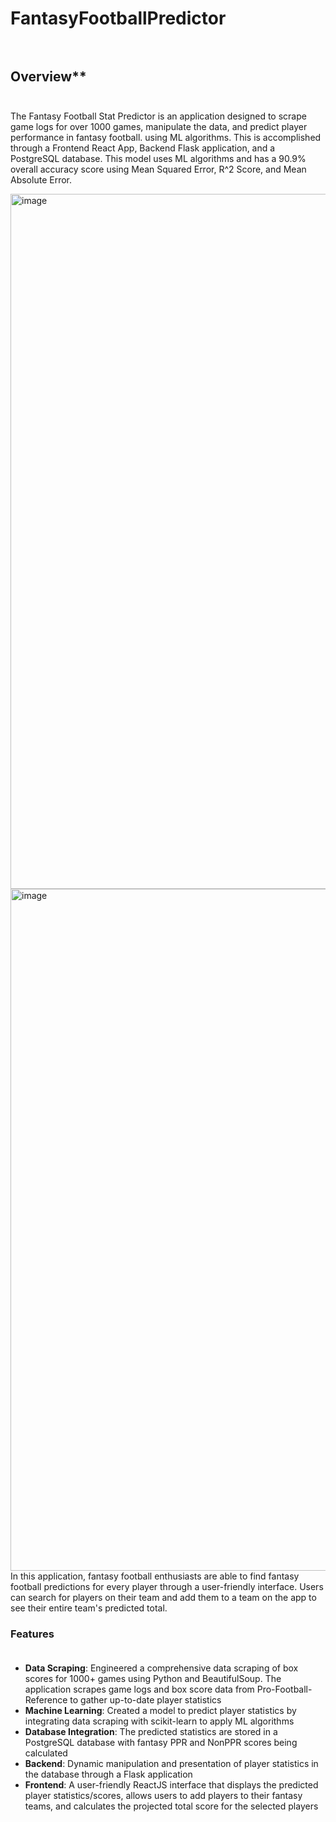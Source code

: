 # FantasyFootballPredictor <br></br>
## Overview** <br></br>
The Fantasy Football Stat Predictor is an application designed to scrape game logs for over 1000 games, manipulate the data, and predict player performance in fantasy football. using ML algorithms. This is accomplished through a Frontend React App, Backend Flask application, and a PostgreSQL database. This model uses ML algorithms and has a 90.9% overall accuracy score using Mean Squared Error, R^2 Score, and Mean Absolute Error.

<img width="1112" alt="image" src="https://github.com/user-attachments/assets/08aad8af-1a0c-4ea4-9872-82c9d289f4f1">
<img width="1091" alt="image" src="https://github.com/user-attachments/assets/8e2d34f4-d42f-428f-bde3-a9b3881da72c">
In this application, fantasy football enthusiasts are able to find fantasy football predictions for every player through a user-friendly interface. Users can search for players
on their team and add them to a team on the app to see their entire team's predicted total.



### Features <br></br>
- **Data Scraping**: Engineered a comprehensive data scraping of box scores for 1000+ games using Python and BeautifulSoup. The application scrapes game logs and box score data from Pro-Football-Reference to gather up-to-date player statistics
- **Machine Learning**: Created a model to predict player statistics by integrating data scraping with scikit-learn to apply ML algorithms
- **Database Integration**: The predicted statistics are stored in a PostgreSQL database with fantasy PPR and NonPPR scores being calculated
- **Backend**: Dynamic manipulation and presentation of player statistics in the database through a Flask application
- **Frontend**: A user-friendly ReactJS interface that displays the predicted player statistics/scores, allows users to add players to their fantasy teams, and calculates the projected total score for the selected players
